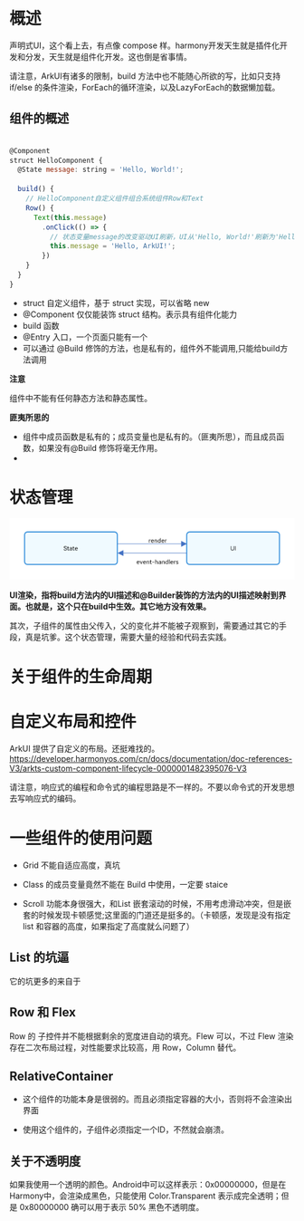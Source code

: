 # 概述

声明式UI，这个看上去，有点像 compose 样。harmony开发天生就是插件化开发和分发，天生就是组件化开发。这也倒是省事情。

请注意，ArkUI有诸多的限制，build 方法中也不能随心所欲的写，比如只支持if/else 的条件渲染，ForEach的循环渲染，以及LazyForEach的数据懒加载。



## 组件的概述

```js

@Component
struct HelloComponent {
  @State message: string = 'Hello, World!';

  build() {
    // HelloComponent自定义组件组合系统组件Row和Text
    Row() {
      Text(this.message)
        .onClick(() => {
          // 状态变量message的改变驱动UI刷新，UI从'Hello, World!'刷新为'Hello, ArkUI!'
          this.message = 'Hello, ArkUI!';
        })
    }
  }
}

```


- struct 自定义组件，基于 struct 实现，可以省略 new 
- @Component 仅仅能装饰 struct 结构。表示具有组件化能力
- build 函数
- @Entry 入口，一个页面只能有一个
- 可以通过 @Build 修饰的方法，也是私有的，组件外不能调用,只能给build方法调用


**注意**

组件中不能有任何静态方法和静态属性。

**匪夷所思的**

- 组件中成员函数是私有的；成员变量也是私有的。（匪夷所思），而且成员函数，如果没有@Build 修饰将毫无作用。
- 


# 状态管理



![Alt text](./assets/image.png)

**UI渲染，指将build方法内的UI描述和@Builder装饰的方法内的UI描述映射到界面。也就是，这个只在build中生效。其它地方没有效果。**


其次，子组件的属性由父传入，父的变化并不能被子观察到，需要通过其它的手段，真是坑爹。这个状态管理，需要大量的经验和代码去实践。



# 关于组件的生命周期

# 自定义布局和控件


ArkUI 提供了自定义的布局。还挺难找的。
https://developer.harmonyos.com/cn/docs/documentation/doc-references-V3/arkts-custom-component-lifecycle-0000001482395076-V3


请注意，响应式的编程和命令式的编程思路是不一样的。不要以命令式的开发思想去写响应式的编码。


# 一些组件的使用问题

- Grid 不能自适应高度，真坑

- Class 的成员变量竟然不能在 Build 中使用，一定要 staice
- Scroll 功能本身很强大，和List 嵌套滚动的时候，不用考虑滑动冲突，但是嵌套的时候发现卡顿感觉;这里面的门道还是挺多的。（卡顿感，发现是没有指定list 和容器的高度，如果指定了高度就么问题了）


## List 的坑逼

它的坑更多的来自于


## Row 和 Flex


Row 的 子控件并不能根据剩余的宽度进自动的填充。Flew 可以，不过 Flew 渲染存在二次布局过程，对性能要求比较高，用 Row，Column 替代。


## RelativeContainer

- 这个组件的功能本身是很弱的。而且必须指定容器的大小，否则将不会渲染出界面

- 使用这个组件的，子组件必须指定一个ID，不然就会崩溃。

## 关于不透明度

如果我使用一个透明的颜色。Android中可以这样表示：0x00000000，但是在Harmony中，会渲染成黑色，只能使用 Color.Transparent 表示成完全透明；但是 0x80000000 确可以用于表示 50% 黑色不透明度。